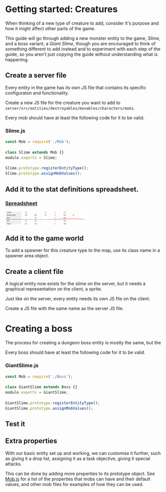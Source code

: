 # Getting started: Creatures

When thinking of a new type of creature to add, consider it's purpose and how it might affect other parts of the game.

This guide will go through adding a new monster entity to the game, *Slime*, and a boss variant, a *Giant Slime*, though you are encouraged to think of something different to add instead and to experiment with each step of the guide, so you aren't just copying the guide without understanding what is happening.

## Create a server file

Every entity in the game has its own JS file that contains its specific configuraton and functionality.

Create a new JS file for the creature you want to add to `server/src/entities/destroyables/movables/characters/mobs`.

Every mob should have at least the following code for it to be valid.

### Slime.js
```js
const Mob = require('./Mob');

class Slime extends Mob {}
module.exports = Slime;

Slime.prototype.registerEntityType();
Slime.prototype.assignMobValues();
```

## Add it to the stat definitions spreadsheet.

### [Spreadsheet](https://docs.google.com/spreadsheets/d/1Hzu-qrflnSssyDC2sUa4ipaGjBGKccUAgGeO83yqw-A/edit#gid=0)

<img src="creature-stat-defs.png" alt="drawing" width="50%"/>

## Add it to the game world

To add a spawner for this creature type to the map, use its class name in a spawner area object.

## Create a client file

A logical entity now exists for the slime on the server, but it needs a graphical representation on the client, a sprite.

Just like on the server, every entity needs its own JS file on the client.

Create a JS file with the same name as the server JS file.

# Creating a boss

The process for creating a dungeon boss entity is mostly the same, but the 

Every boss should have at least the following code for it to be valid.

### GiantSlime.js
```js
const Mob = require('./Boss');

class GiantSlime extends Boss {}
module.exports = GiantSlime;

GiantSlime.prototype.registerEntityType();
GiantSlime.prototype.assignMobValues();
```


## Test it

## Extra properties

With our basic entity set up and working, we can customise it further, such as giving it a drop list, assigning it as a task objective, giving it special attacks.

This can be done by adding more properties to its prototype object. See [Mob.js](../server/src/entities/destroyables/movables/characters/mobs/Mob.js) for a list of the properties that mobs can have and their default values, and other mob files for examples of how they can be used.